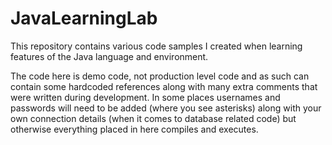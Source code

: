 # JavaLearningLab

This repository contains various code samples I created when learning features of the Java language and environment.

The code here is demo code, not production level code and as such can contain some hardcoded references along with many extra comments that were written during development. In some places usernames and passwords will need to be added (where you see asterisks) along with your own connection details (when it comes to database related code) but otherwise everything placed in here compiles and executes.
